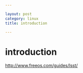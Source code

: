 ```yaml
---

layout: post
category: linux
title: introduction

---
```


# introduction
http://www.freeos.com/guides/lsst/